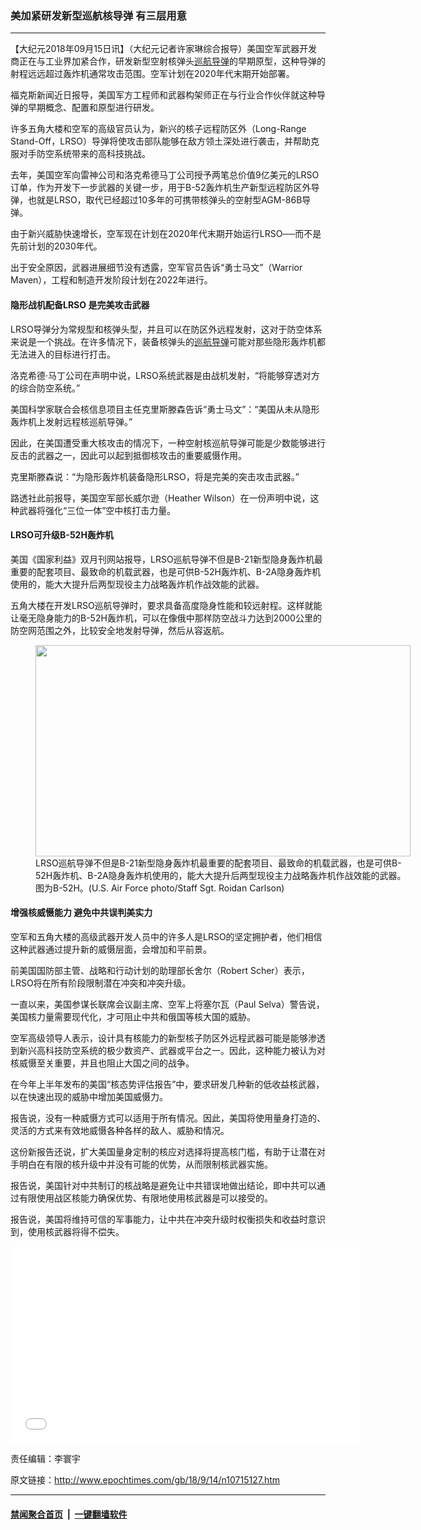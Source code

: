 ### 美加紧研发新型巡航核导弹 有三层用意
------------------------

<p>【大纪元2018年09月15日讯】（大纪元记者许家琳综合报导）美国空军武器开发商正在与工业界加紧合作，研发新型空射核弹头<a href="http://www.epochtimes.com/gb/tag/%E5%B7%A1%E8%88%AA%E5%AF%BC%E5%BC%B9.html">巡航导弹</a>的早期原型，这种导弹的射程远远超过轰炸机通常攻击范围。空军计划在2020年代末期开始部署。</p>
<p>福克斯新闻近日报导，美国军方工程师和武器构架师正在与行业合作伙伴就这种导弹的早期概念、配置和原型进行研发。</p>
<p>许多五角大楼和空军的高级官员认为，新兴的核子远程防区外（Long-Range Stand-Off，LRSO）导弹将使攻击部队能够在敌方领土深处进行袭击，并帮助克服对手防空系统带来的高科技挑战。</p>
<p>去年，美国空军向雷神公司和洛克希德马丁公司授予两笔总价值9亿美元的LRSO订单，作为开发下一步武器的关键一步，用于B-52轰炸机生产新型远程防区外导弹，也就是LRSO，取代已经超过10多年的可携带核弹头的空射型AGM-86B导弹。</p>
<p>由于新兴威胁快速增长，空军现在计划在2020年代末期开始运行LRSO──而不是先前计划的2030年代。</p>
<p>出于安全原因，武器进展细节没有透露，空军官员告诉“勇士马文”（Warrior Maven），工程和制造开发阶段计划在2022年进行。</p>
<h4>隐形战机配备LRSO 是完美攻击武器</h4>
<p>LRSO导弹分为常规型和核弹头型，并且可以在防区外远程发射，这对于防空体系来说是一个挑战。在许多情况下，装备核弹头的<a href="http://www.epochtimes.com/gb/tag/%E5%B7%A1%E8%88%AA%E5%AF%BC%E5%BC%B9.html">巡航导弹</a>可能对那些隐形轰炸机都无法进入的目标进行打击。</p>
<p>洛克希德‧马丁公司在声明中说，LRSO系统武器是由战机发射，“将能够穿透对方的综合防空系统。”</p>
<p>美国科学家联合会核信息项目主任克里斯滕森告诉“勇士马文”：“美国从未从隐形轰炸机上发射远程核巡航导弹。”</p>
<p>因此，在美国遭受重大核攻击的情况下，一种空射核巡航导弹可能是少数能够进行反击的武器之一，因此可以起到抵御核攻击的重要威慑作用。</p>
<p>克里斯滕森说：“为隐形轰炸机装备隐形LRSO，将是完美的突击攻击武器。”</p>
<p>路透社此前报导，美国空军部长威尔逊（Heather Wilson）在一份声明中说，这种武器将强化“三位一体”空中核打击力量。</p>
<h4>LRSO可升级B-52H轰炸机</h4>
<p>美国《国家利益》双月刊网站报导，LRSO巡航导弹不但是B-21新型隐身轰炸机最重要的配套项目、最致命的机载武器，也是可供B-52H轰炸机、B-2A隐身轰炸机使用的，能大大提升后两型现役主力战略轰炸机作战效能的武器。</p>
<p>五角大楼在开发LRSO巡航导弹时，要求具备高度隐身性能和较远射程。这样就能让毫无隐身能力的B-52H轰炸机，可以在像俄中那样防空战斗力达到2000公里的防空网范围之外，比较安全地发射导弹，然后从容返航。</p>
<figure id="attachment_10715478" style="width: 600px" class="wp-caption aligncenter"><a href="http://i.epochtimes.com/assets/uploads/2018/09/140922-F-QP609-004.jpg"><img class="size-large wp-image-10715478" src="http://i.epochtimes.com/assets/uploads/2018/09/140922-F-QP609-004-600x338.jpg" alt="" width="600" height="338" /></a><figcaption class="wp-caption-text">LRSO巡航导弹不但是B-21新型隐身轰炸机最重要的配套项目、最致命的机载武器，也是可供B-52H轰炸机、B-2A隐身轰炸机使用的，能大大提升后两型现役主力战略轰炸机作战效能的武器。图为B-52H。(U.S. Air Force photo/Staff Sgt. Roidan Carlson)</figcaption></figure>
<h4>增强核威慑能力 避免中共误判美实力</h4>
<p>空军和五角大楼的高级武器开发人员中的许多人是LRSO的坚定拥护者，他们相信这种武器通过提升新的威慑层面，会增加和平前景。</p>
<p>前美国国防部主管、战略和行动计划的助理部长舍尔（Robert Scher）表示，LRSO将在所有阶段限制潜在冲突和冲突升级。</p>
<p>一直以来，美国参谋长联席会议副主席、空军上将塞尔瓦（Paul Selva）警告说，美国核力量需要现代化，才可阻止中共和俄国等核大国的威胁。</p>
<p>空军高级领导人表示，设计具有核能力的新型核子防区外远程武器可能是能够渗透到新兴高科技防空系统的极少数资产、武器或平台之一。因此，这种能力被认为对核威慑至关重要，并且也阻止大国之间的战争。</p>
<p>在今年上半年发布的美国“核态势评估报告”中，要求研发几种新的低收益核武器，以在快速出现的威胁中增加美国威慑力。</p>
<p>报告说，没有一种威慑方式可以适用于所有情况。因此，美国将使用量身打造的、灵活的方式来有效地威慑各种各样的敌人、威胁和情况。</p>
<p>这份新报告还说，扩大美国量身定制的核应对选择将提高核门槛，有助于让潜在对手明白在有限的核升级中并没有可能的优势，从而限制核武器实施。</p>
<p>报告说，美国针对中共制订的核战略是避免让中共错误地做出结论，即中共可以通过有限使用战区核能力确保优势、有限地使用核武器是可以接受的。</p>
<p>报告说，美国将维持可信的军事能力，让中共在冲突升级时权衡损失和收益时意识到，使用核武器将得不偿失。</p>
<div class="video_fit_container"><iframe src="//www.youtube.com/embed/w1aE0onBp9c?rel=0" width="560" height="315" frameborder="0" allowfullscreen="allowfullscreen"></iframe></div>
<p>责任编辑：李寰宇</p>

原文链接：http://www.epochtimes.com/gb/18/9/14/n10715127.htm


------------------------
#### [禁闻聚合首页](https://github.com/gfw-breaker/banned-news/blob/master/README.md) &nbsp;|&nbsp;  [一键翻墙软件](https://github.com/gfw-breaker/nogfw/blob/master/README.md)